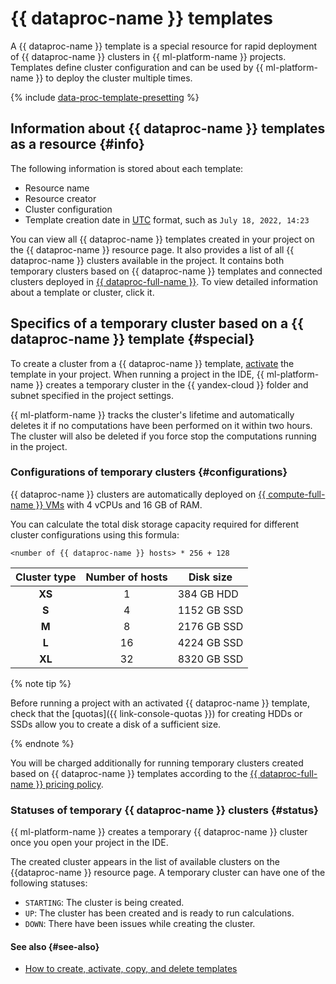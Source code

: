 # {{ dataproc-name }} templates

A {{ dataproc-name }} template is a special resource for rapid deployment of {{ dataproc-name }} clusters in {{ ml-platform-name }} projects. Templates define cluster configuration and can be used by {{ ml-platform-name }} to deploy the cluster multiple times.

{% include [data-proc-template-presetting](../../_includes/datasphere/settings-for-dataproc.md) %}

## Information about {{ dataproc-name }} templates as a resource {#info}

The following information is stored about each template:

* Resource name
* Resource creator
* Cluster configuration
* Template creation date in [UTC](https://en.wikipedia.org/wiki/Coordinated_Universal_Time) format, such as `July 18, 2022, 14:23`

You can view all {{ dataproc-name }} templates created in your project on the {{ dataproc-name }} resource page. It also provides a list of all {{ dataproc-name }} clusters available in the project. It contains both temporary clusters based on {{ dataproc-name }} templates and connected clusters deployed in [{{ dataproc-full-name }}](../../data-proc/). To view detailed information about a template or cluster, click it.

## Specifics of a temporary cluster based on a {{ dataproc-name }} template {#special}

To create a cluster from a {{ dataproc-name }} template, [activate](../operations/data-proc-template.md#activate) the template in your project. When running a project in the IDE, {{ ml-platform-name }} creates a temporary cluster in the {{ yandex-cloud }} folder and subnet specified in the project settings.

{{ ml-platform-name }} tracks the cluster's lifetime and automatically deletes it if no computations have been performed on it within two hours. The cluster will also be deleted if you force stop the computations running in the project.

### Configurations of temporary clusters {#configurations}

{{ dataproc-name }} clusters are automatically deployed on [{{ compute-full-name }} VMs](../../compute/concepts/vm.md) with 4 vCPUs and 16 GB of RAM.

You can calculate the total disk storage capacity required for different cluster configurations using this formula:

```
<number of {{ dataproc-name }} hosts> * 256 + 128
```

| Cluster type | Number of hosts | Disk size |
|:------------:|:-----------------:|--------------|
| **XS** | 1 | 384 GB HDD |
| **S** | 4 | 1152 GB SSD |
| **M** | 8 | 2176 GB SSD |
| **L** | 16 | 4224 GB SSD |
| **XL** | 32 | 8320 GB SSD |

{% note tip %}

Before running a project with an activated {{ dataproc-name }} template, check that the [quotas]({{ link-console-quotas }}) for creating HDDs or SSDs allow you to create a disk of a sufficient size.

{% endnote %}

You will be charged additionally for running temporary clusters created based on {{ dataproc-name }} templates according to the [{{ dataproc-full-name }} pricing policy](../../data-proc/pricing.md).

### Statuses of temporary {{ dataproc-name }} clusters {#status}

{{ ml-platform-name }} creates a temporary {{ dataproc-name }} cluster once you open your project in the IDE.

The created cluster appears in the list of available clusters on the {{dataproc-name }} resource page. A temporary cluster can have one of the following statuses:
* `STARTING`: The cluster is being created.
* `UP`: The cluster has been created and is ready to run calculations.
* `DOWN`: There have been issues while creating the cluster.

#### See also {#see-also}

* [How to create, activate, copy, and delete templates](../operations/data-proc-template.md)
